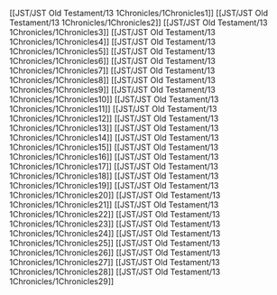 [[JST/JST Old Testament/13 1Chronicles/1Chronicles1]]
[[JST/JST Old Testament/13 1Chronicles/1Chronicles2]]
[[JST/JST Old Testament/13 1Chronicles/1Chronicles3]]
[[JST/JST Old Testament/13 1Chronicles/1Chronicles4]]
[[JST/JST Old Testament/13 1Chronicles/1Chronicles5]]
[[JST/JST Old Testament/13 1Chronicles/1Chronicles6]]
[[JST/JST Old Testament/13 1Chronicles/1Chronicles7]]
[[JST/JST Old Testament/13 1Chronicles/1Chronicles8]]
[[JST/JST Old Testament/13 1Chronicles/1Chronicles9]]
[[JST/JST Old Testament/13 1Chronicles/1Chronicles10]]
[[JST/JST Old Testament/13 1Chronicles/1Chronicles11]]
[[JST/JST Old Testament/13 1Chronicles/1Chronicles12]]
[[JST/JST Old Testament/13 1Chronicles/1Chronicles13]]
[[JST/JST Old Testament/13 1Chronicles/1Chronicles14]]
[[JST/JST Old Testament/13 1Chronicles/1Chronicles15]]
[[JST/JST Old Testament/13 1Chronicles/1Chronicles16]]
[[JST/JST Old Testament/13 1Chronicles/1Chronicles17]]
[[JST/JST Old Testament/13 1Chronicles/1Chronicles18]]
[[JST/JST Old Testament/13 1Chronicles/1Chronicles19]]
[[JST/JST Old Testament/13 1Chronicles/1Chronicles20]]
[[JST/JST Old Testament/13 1Chronicles/1Chronicles21]]
[[JST/JST Old Testament/13 1Chronicles/1Chronicles22]]
[[JST/JST Old Testament/13 1Chronicles/1Chronicles23]]
[[JST/JST Old Testament/13 1Chronicles/1Chronicles24]]
[[JST/JST Old Testament/13 1Chronicles/1Chronicles25]]
[[JST/JST Old Testament/13 1Chronicles/1Chronicles26]]
[[JST/JST Old Testament/13 1Chronicles/1Chronicles27]]
[[JST/JST Old Testament/13 1Chronicles/1Chronicles28]]
[[JST/JST Old Testament/13 1Chronicles/1Chronicles29]]
